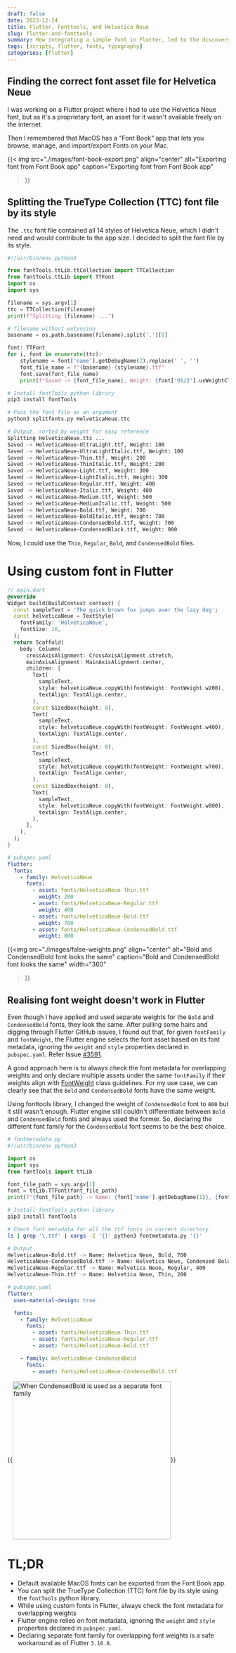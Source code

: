 ```yaml
---
draft: false
date: 2023-12-24
title: Flutter, Fonttools, and Helvetica Neue
slug: flutter-and-fonttools
summary: How integrating a simple font in Flutter, led to the discovery of interesting things
tags: [scripts, flutter, fonts, typography]
categories: [flutter]
---
```


## Finding the correct font asset file for Helvetica Neue
I was working on a Flutter project where I had to use the Helvetica Neue font, but as it's a proprietary font, an asset for it wasn't available freely on the internet. 

Then I remembered that MacOS has a "Font Book" app that lets you browse, manage, and import/export Fonts on your Mac.

{{< img src="./images/font-book-export.png"
        align="center"
        alt="Exporting font from Font Book app"
        caption="Exporting font from Font Book app"
>}}

## Splitting the TrueType Collection (TTC) font file by its style
The `.ttc` font file contained all 14 styles of Helvetica Neue, which I didn't need and would contribute to the app size. 
I decided to split the font file by its style.

```python
#!/usr/bin/env python3

from fontTools.ttLib.ttCollection import TTCollection
from fontTools.ttLib import TTFont
import os
import sys

filename = sys.argv[1]
ttc = TTCollection(filename)
print(f"Splitting {filename} ...")

# filename without extension
basename = os.path.basename(filename).split('.')[0]

font: TTFont
for i, font in enumerate(ttc):
    stylename = font['name'].getDebugName(2).replace(' ', '')
    font_file_name = f"{basename}-{stylename}.ttf"
    font.save(font_file_name)
    print(f"Saved -> {font_file_name}, Weight: {font['OS/2'].usWeightClass}")
```
```bash
# Install fontTools python library
pip3 install fontTools

# Pass the font file as an argument
python3 splitfonts.py HelveticaNeue.ttc

# Output. sorted by weight for easy reference
Splitting HelveticaNeue.ttc ...
Saved -> HelveticaNeue-UltraLight.ttf, Weight: 100
Saved -> HelveticaNeue-UltraLightItalic.ttf, Weight: 100
Saved -> HelveticaNeue-Thin.ttf, Weight: 200
Saved -> HelveticaNeue-ThinItalic.ttf, Weight: 200
Saved -> HelveticaNeue-Light.ttf, Weight: 300
Saved -> HelveticaNeue-LightItalic.ttf, Weight: 300
Saved -> HelveticaNeue-Regular.ttf, Weight: 400
Saved -> HelveticaNeue-Italic.ttf, Weight: 400
Saved -> HelveticaNeue-Medium.ttf, Weight: 500
Saved -> HelveticaNeue-MediumItalic.ttf, Weight: 500
Saved -> HelveticaNeue-Bold.ttf, Weight: 700
Saved -> HelveticaNeue-BoldItalic.ttf, Weight: 700
Saved -> HelveticaNeue-CondensedBold.ttf, Weight: 700
Saved -> HelveticaNeue-CondensedBlack.ttf, Weight: 900
```

Now, I could use the `Thin`, `Regular`, `Bold`, and `CondensedBold` files.
# Using custom font in Flutter
```dart
// main.dart
@override
Widget build(BuildContext context) {
  const sampleText = 'The quick brown fox jumps over the lazy dog';
  const helveticaNeue = TextStyle(
    fontFamily: 'HelveticaNeue',
    fontSize: 16,
  );
  return Scaffold(
    body: Column(
      crossAxisAlignment: CrossAxisAlignment.stretch,
      mainAxisAlignment: MainAxisAlignment.center,
      children: [
        Text(
          sampleText,
          style: helveticaNeue.copyWith(fontWeight: FontWeight.w200),
          textAlign: TextAlign.center,
        ),
        const SizedBox(height: 8),
        Text(
          sampleText,
          style: helveticaNeue.copyWith(fontWeight: FontWeight.w400),
          textAlign: TextAlign.center,
        ),
        const SizedBox(height: 8),
        Text(
          sampleText,
          style: helveticaNeue.copyWith(fontWeight: FontWeight.w700),
          textAlign: TextAlign.center,
        ),
        const SizedBox(height: 8),
        Text(
          sampleText,
          style: helveticaNeue.copyWith(fontWeight: FontWeight.w800),
          textAlign: TextAlign.center,
        ),
      ],
    ),
  );
}
```

```yaml
# pubspec.yaml
flutter:
  fonts:
    - family: HelveticaNeue
      fonts:
        - asset: fonts/HelveticaNeue-Thin.ttf
          weight: 200
        - asset: fonts/HelveticaNeue-Regular.ttf
          weight: 400
        - asset: fonts/HelveticaNeue-Bold.ttf
          weight: 700
        - asset: fonts/HelveticaNeue-CondensedBold.ttf
          weight: 800
```
{{<img src="./images/false-weights.png"
      align="center"
      alt="Bold and CondensedBold font looks the same"
      caption="Bold and CondensedBold font looks the same"
      width="360"
  >}}

## Realising font weight doesn't work in Flutter
Even though I have applied and used separate weights for the `Bold` and `CondensedBold` fonts, they look the same. After pulling some hairs and digging through Flutter GitHub issues, I found out that, for given `fontFamily` and `fontWeight`, the Flutter engine selects the font asset based on its font metadata, ignoring the `weight` and `style` properties declared in `pubspec.yaml`. Refer Issue [#3591](https://github.com/flutter/website/issues/3591#issuecomment-521806077).

A good approach here is to always check the font metadata for overlapping weights and only declare multiple assets under the same `fontFamily` if their weights align with [FontWeight](https://api.flutter.dev/flutter/dart-ui/FontWeight-class.html) class guidelines. For my use case, we can clearly see that the `Bold` and `CondensedBold` fonts have the same weight.

Using fonttools library, I changed the weight of `CondensedBold` font to `800` but it still wasn't enough. Flutter engine still couldn't differentiate between `Bold` and `CondensedBold` fonts and always used the former. So, declaring the different font family for the `CondensedBold` font seems to be the best choice.

```python
# fontmetadata.py
#!/usr/bin/env python3

import os
import sys
from fontTools import ttLib

font_file_path = sys.argv[1]
font = ttLib.TTFont(font_file_path)
print(f"{font_file_path} -> Name: {font['name'].getDebugName(1)}, {font['name'].getDebugName(2)}, {font['OS/2'].usWeightClass}")
```
```bash
# Install fontTools python library
pip3 install fontTools

# Check font metadata for all the ttf fonts in current directory
ls | grep '\.ttf' | xargs -I '{}' python3 fontmetadata.py '{}'

# Output
HelveticaNeue-Bold.ttf -> Name: Helvetica Neue, Bold, 700
HelveticaNeue-CondensedBold.ttf -> Name: Helvetica Neue, Condensed Bold, 700
HelveticaNeue-Regular.ttf -> Name: Helvetica Neue, Regular, 400
HelveticaNeue-Thin.ttf -> Name: Helvetica Neue, Thin, 200
```
```yaml
# pubspec.yaml
flutter:
  uses-material-design: true

  fonts:
    - family: HelveticaNeue
      fonts:
        - asset: fonts/HelveticaNeue-Thin.ttf
        - asset: fonts/HelveticaNeue-Regular.ttf
        - asset: fonts/HelveticaNeue-Bold.ttf

    - family: HelveticaNeue-CondensedBold
      fonts:
        - asset: fonts/HelveticaNeue-CondensedBold.ttf
```
{{<img src="./images/final.png"
      align="center"
      alt="When CondensedBold is used as a separate font family"
      caption="When CondensedBold is used as a separate font family"
      width="360">}}

# TL;DR
- Default available MacOS fonts can be exported from the Font Book app.
- You can split the TrueType Collection (TTC) font file by its style using the `fontTools` python library.
- While using custom fonts in Flutter, always check the font metadata for overlapping weights
- Flutter engine relies on font metadata, ignoring the `weight` and `style` properties declared in `pubspec.yaml`.
- Declaring separate font family for overlapping font weights is a safe workaround as of Flutter `3.16.8`.